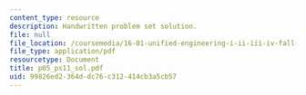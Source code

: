 ```yaml
---
content_type: resource
description: Handwritten problem set solution.
file: null
file_location: /coursemedia/16-01-unified-engineering-i-ii-iii-iv-fall-2005-spring-2006/99826ed2364ddc76c312414cb3a5cb57_p05_ps11_sol.pdf
file_type: application/pdf
resourcetype: Document
title: p05_ps11_sol.pdf
uid: 99826ed2-364d-dc76-c312-414cb3a5cb57
---
```

